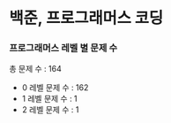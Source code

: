 # 백준, 프로그래머스 코딩
### 프로그래머스 레벨 별 문제 수
총 문제 수 : 164
- 0 레벨 문제 수 : 162
- 1 레벨 문제 수 : 1
- 2 레벨 문제 수 : 1


